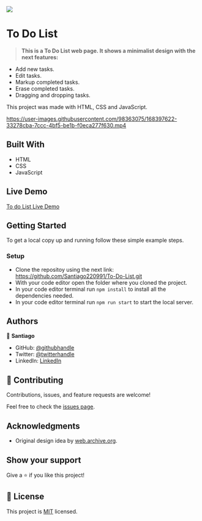 ![](https://img.shields.io/badge/Microverse-blueviolet)

# To Do List

> **This is a To Do List web page. It shows a minimalist design with the next features:**

- Add new tasks.
- Edit tasks.
- Markup completed tasks.
- Erase completed tasks.
- Dragging and dropping tasks.

This project was made with HTML, CSS and JavaScript.


https://user-images.githubusercontent.com/98363075/168397622-33278cba-7ccc-4bf5-be1b-f0eca277f630.mp4


## Built With

- HTML
- CSS
- JavaScript

## Live Demo

[To do List Live Demo](https://santiago220991.github.io/To-Do-List/dist/)

## Getting Started

To get a local copy up and running follow these simple example steps.


### Setup

- Clone the repositoy using the next link: https://github.com/Santiago220991/To-Do-List.git
- With your code editor open the folder where you cloned the project.
- In your code editor terminal run `npm install` to install all the dependencies needed.
- In your code editor terminal run `npm run start` to start the local server.


## Authors

👤 **Santiago**

- GitHub: [@githubhandle](https://github.com/Santiago220991) 
- Twitter: [@twitterhandle](https://twitter.com/SanCardenas10)
- LinkedIn: [LinkedIn](https://www.linkedin.com/in/alexandersantiagocardenas/)


## 🤝 Contributing

Contributions, issues, and feature requests are welcome!

Feel free to check the [issues page](https://github.com/Santiago220991/To-Do-List/issues).

## Acknowledgments

- Original design idea by [web.archive.org](https://web.archive.org/web/20180320194056/http://www.getminimalist.com:80/).

## Show your support

Give a ⭐️ if you like this project!

## 📝 License

This project is [MIT](./MIT.md) licensed.
